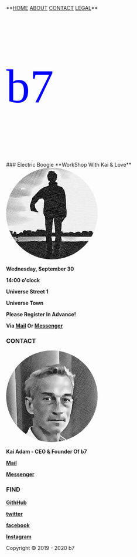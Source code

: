<head>
<link rel="apple-touch-icon" sizes="180x180" href="/apple-touch-icon.png">
<link rel="icon" type="image/png" sizes="32x32" href="/favicon-32x32.png">
<link rel="icon" type="image/png" sizes="16x16" href="/favicon-16x16.png">
<link rel="manifest" href="/site.webmanifest">
<meta name="viewport" content="width=device-width, initial-scale=1">
<style>
.ubuntu {
  font-family: "Ubuntu";
}
</style>
<style>
img {
  border-radius: 50%;
}
</style>
<style>
body {
  background-image: url('b7.gif');
  background-repeat: no-repeat;
  background-attachment: fixed; 
  background-size: 100% 100%;
}
</style>
</head>
**<a href="https://b7.github.io" >HOME</a> <a href="https://b7.github.io/#about" >ABOUT</a> <a href="https://b7.github.io/#contact" >CONTACT</a> <a href="https://b7.github.io/legal" >LEGAL</a>**

<p class="ubuntu" style="font-size:130px ; color:blue">b7</p>
### Electric Boogie
**WorkShop With Kai & Love**
<img src="electric-boogie.png" alt="Electric Boogie" width="250px" height="250">

**Wednesday, September 30**

**14:00 o'clock**

**Universe Street 1**

**Universe Town**

**Please Register In Advance!**

**Via <a href="mailto:	b7.github@gmail.com" target="_blank">Mail</a> Or <a href="https://m.me/b7.github.io" target="_blank">Messenger</a>**

### CONTACT
<img src="Kai-Adam.png" alt="Kai Adam" width="250px" height="250">

**Kai Adam - CEO & Founder Of b7**

**<a href="mailto:	b7.github@gmail.com" target="_blank">Mail</a>**

**<a href="https://m.me/b7.github.io" target="_blank">Messenger</a>**

### FIND
**<a href="https://github.com/b7" target="_blank">GithHub</a>**

**<a href="https://twitter.com/b7git" target="_blank">twitter</a>**

**<a href="https://facebook.com/b7.github.io" target="_blank">facebook</a>**

**<a href="https://instagram.com/b7.github.io" target="_blank">Instagram</a>**

Copyright © 2019 - 2020 b7
